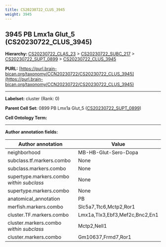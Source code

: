 ```yaml
---
title: CS20230722_CLUS_3945
weight: 3945
---
```

## 3945 PB Lmx1a Glut_5 (CS20230722_CLUS_3945)
<b>Hierarchy: </b>
[CS20230722_CLAS_23](../CS20230722_CLAS_23) >
[CS20230722_SUBC_217](../CS20230722_SUBC_217) >
[CS20230722_SUPT_0899](../CS20230722_SUPT_0899) >
[CS20230722_CLUS_3945](../CS20230722_CLUS_3945)

**PURL:** [https://purl.brain-bican.org/taxonomy/CCN20230722/CS20230722_CLUS_3945](https://purl.brain-bican.org/taxonomy/CCN20230722/CS20230722_CLUS_3945)

---


**Labelset:** cluster (Rank: 0)

**Parent Cell Set:** 0899 PB Lmx1a Glut_5 ([CS20230722_SUPT_0899](../CS20230722_SUPT_0899))



**Cell Ontology Term:** 

[MARKER GENES.]: #


---

[TRANSFERRED ANNOTATIONS.]: #


[AUTHOR ANNOTATION FIELDS.]: #


**Author annotation fields:**

| Author annotation | Value |
|-------------------|-------|
|neighborhood|MB-HB-Glut-Sero-Dopa|
|subclass.tf.markers.combo|None|
|subclass.markers.combo|None|
|supertype.markers.combo _within subclass_|None|
|supertype.markers.combo|None|
|anatomical_annotation|PB|
|merfish.markers.combo|Slc5a7,Ttc6,Mctp2,Ror1|
|cluster.TF.markers.combo|Lmx1a,Tlx3,Ebf3,Mef2c,Bnc2,En1|
|cluster.markers.combo _within subclass_|Mctp2,Nell1|
|cluster.markers.combo|Gm10637,Frmd7,Ror1|
